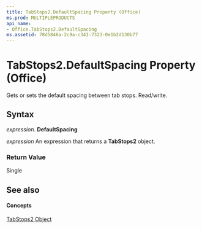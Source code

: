 ```yaml
---
title: TabStops2.DefaultSpacing Property (Office)
ms.prod: MULTIPLEPRODUCTS
api_name:
- Office.TabStops2.DefaultSpacing
ms.assetid: 78d5846a-2c9a-c341-7323-0e1b2d130b77
---
```



# TabStops2.DefaultSpacing Property (Office)

Gets or sets the default spacing between tab stops. Read/write.


## Syntax

 _expression_. **DefaultSpacing**

 _expression_ An expression that returns a **TabStops2** object.


### Return Value

Single


## See also


#### Concepts


[TabStops2 Object](tabstops2-object-office.md)

